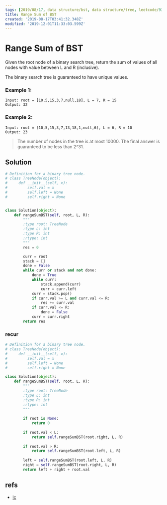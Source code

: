 ```yaml
---
tags: [2019/08/17, data structure/bst, data structure/tree, leetcode/938, method/recursion, method/traversal/inorder]
title: Range Sum of BST
created: '2019-08-17T03:41:32.348Z'
modified: '2019-12-01T11:33:03.599Z'
---
```


# Range Sum of BST

Given the root node of a binary search tree, return the sum of values of all nodes with value between L and R (inclusive).

The binary search tree is guaranteed to have unique values.

### Example 1:

```
Input: root = [10,5,15,3,7,null,18], L = 7, R = 15
Output: 32
```

### Example 2:

```
Input: root = [10,5,15,3,7,13,18,1,null,6], L = 6, R = 10
Output: 23
```


> The number of nodes in the tree is at most 10000.
> The final answer is guaranteed to be less than 2^31.

## Solution

```python
# Definition for a binary tree node.
# class TreeNode(object):
#     def __init__(self, x):
#         self.val = x
#         self.left = None
#         self.right = None


class Solution(object):
    def rangeSumBST(self, root, L, R):
        """
        :type root: TreeNode
        :type L: int
        :type R: int
        :rtype: int
        """
        res = 0

        curr = root
        stack = []
        done = False
        while curr or stack and not done:
            done = True
            while curr:
                stack.append(curr)
                curr = curr.left
            curr = stack.pop()
            if curr.val >= L and curr.val <= R:
                res += curr.val
            if curr.val <= R:
                done = False
            curr = curr.right
        return res
```

### recur

```python
# Definition for a binary tree node.
# class TreeNode(object):
#     def __init__(self, x):
#         self.val = x
#         self.left = None
#         self.right = None

class Solution(object):
    def rangeSumBST(self, root, L, R):
        """
        :type root: TreeNode
        :type L: int
        :type R: int
        :rtype: int
        """
        
        if root is None:
            return 0
        
        if root.val < L:
            return self.rangeSumBST(root.right, L, R)
        
        if root.val > R:
            return self.rangeSumBST(root.left, L, R)
        
        left = self.rangeSumBST(root.left, L, R)
        right = self.rangeSumBST(root.right, L, R)
        return left + right + root.val
```

## refs

* [lc](https://leetcode.com/problems/range-sum-of-bst/)
